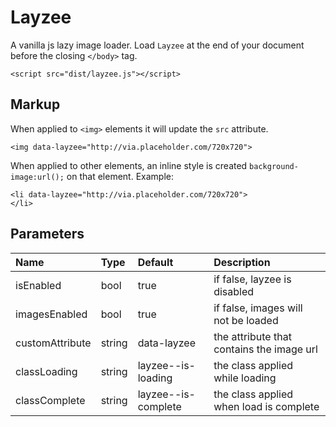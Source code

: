
# Layzee

A vanilla js lazy image loader. Load `Layzee` at the end of your document before the closing `</body>` tag.

```
<script src="dist/layzee.js"></script>
```

## Markup

When applied to `<img>` elements it will update the `src` attribute.

```
<img data-layzee="http://via.placeholder.com/720x720">
```

When applied to other elements, an inline style is created `background-image:url();` on that element. Example: 

```
<li data-layzee="http://via.placeholder.com/720x720">
</li>
```

## Parameters

| Name                   | Type   | Default              | Description                                  |
| :--------------------- | :----- | :------------------- | :------------------------------------------- |
| isEnabled              | bool   | true                 | if false, layzee is disabled                 |
| imagesEnabled          | bool   | true                 | if false, images will not be loaded          |
| customAttribute        | string | data-layzee          | the attribute that contains the image url    |
| classLoading           | string | layzee--is-loading   | the class applied while loading              |
| classComplete          | string | layzee--is-complete  | the class applied when load is complete      |